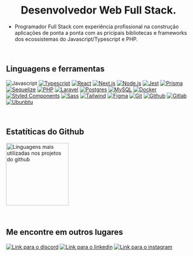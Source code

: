 <h1 align="center">Desenvolvedor Web Full Stack.</h1>

- Programador Full Stack com experiência profissional na construção aplicações de ponta a ponta com as pricipais bibliotecas e frameworks dos ecossistemas do Javascript/Typescript e PHP.

<br>

<h2 align="left">Linguagens e ferramentas</h2>
<p align="left"
<a href="#" targer="_blank"><img src="https://img.shields.io/badge/JavaScript-F7DF1E?style=for-the-badge&logo=javascript&logoColor=black" alt="Javascript"/></a>
<a href="#" targer="_blank"><img src="https://img.shields.io/badge/TypeScript-007ACC?style=for-the-badge&logo=typescript&logoColor=white" alt="Typescript"/></a>
<a href="#" targer="_blank"><img src="https://img.shields.io/badge/React-20232A?style=for-the-badge&logo=react&logoColor=61DAFB" alt="React"/></a>
<a href="#" targer="_blank"><img src="https://img.shields.io/badge/Next-black?style=for-the-badge&logo=next.js&logoColor=white" alt="Next.js"/></a>
<a href="#" targer="_blank"><img src="https://img.shields.io/badge/node.js-6DA55F?style=for-the-badge&logo=node.js&logoColor=white" alt="Node.js"/></a>
<a href="#" targer="_blank"><img src="https://img.shields.io/badge/-jest-%23C21325?style=for-the-badge&logo=jest&logoColor=white" alt="Jest"/></a>
<a href="#" targer="_blank"><img src="https://img.shields.io/badge/Prisma-3982CE?style=for-the-badge&logo=Prisma&logoColor=white" alt="Prisma"/></a>
<a href="#" targer="_blank"><img src="https://img.shields.io/badge/Sequelize-52B0E7?style=for-the-badge&logo=Sequelize&logoColor=white" alt="Sequelize"/></a>
<a href="#" targer="_blank"><img src="https://img.shields.io/badge/php-%23777BB4.svg?style=for-the-badge&logo=php&logoColor=white" alt="PHP"/></a>
<a href="#" targer="_blank"><img src="https://img.shields.io/badge/laravel-%23FF2D20.svg?style=for-the-badge&logo=laravel&logoColor=white" alt="Laravel"/></a>
<a href="#" targer="_blank"><img src="https://img.shields.io/badge/postgres-%23316192.svg?style=for-the-badge&logo=postgresql&logoColor=white" alt="Postgres"/></a>
<a href="#" targer="_blank"><img src="https://img.shields.io/badge/mysql-%2300f.svg?style=for-the-badge&logo=mysql&logoColor=white" alt="MySQL"/></a>
<a href="#" targer="_blank"><img src="https://img.shields.io/badge/docker-%230db7ed.svg?style=for-the-badge&logo=docker&logoColor=white" alt="Docker"/></a>
<a href="#" targer="_blank"><img src="https://img.shields.io/badge/styled--components-DB7093?style=for-the-badge&logo=styled-components&logoColor=white" alt="Styled Components"/></a>
<a href="#" targer="_blank"><img src="https://img.shields.io/badge/Sass-CC6699?style=for-the-badge&logo=sass&logoColor=white" alt="Sass"/></a>
<a href="#" targer="_blank"><img src="https://img.shields.io/badge/Tailwind_CSS-38B2AC?style=for-the-badge&logo=tailwind-css&logoColor=white" alt="Tailwind"/></a>
<a href="#" targer="_blank"><img src="https://img.shields.io/badge/figma-%23F24E1E.svg?style=for-the-badge&logo=figma&logoColor=white" alt="Figma"/></a>
<a href="#" targer="_blank"><img src="https://img.shields.io/badge/GIT-E44C30?style=for-the-badge&logo=git&logoColor=white" alt="Git"/></a> 
<a href="#" targer="_blank"><img src="https://img.shields.io/badge/GitHub-100000?style=for-the-badge&logo=github&logoColor=white" alt="Github"/></a>
<a href="#" targer="_blank"><img src="https://img.shields.io/badge/gitlab-%23181717.svg?style=for-the-badge&logo=gitlab&logoColor=white" alt="Gitlab"/></a>
<a href="#" targer="_blank"><img src="https://img.shields.io/badge/Ubuntu-E95420?style=for-the-badge&logo=ubuntu&logoColor=white" alt="Ubunbtu"/></a> 
</p>

<br>

<h2>Estatíticas do Github</h2>
<p>
<img style="height:170px" src="https://github-readme-stats.vercel.app/api/top-langs?username=felipeaz3vedo&show_icons=true&locale=en&layout=compact" alt="Linguagens mais utilizadas nos projetos do  github" />
</p>

<br>

<h2>Me encontre em outros lugares</h2>
<p align="left">
<a href="https://discord.gg/https://discord.gg/wRZaNRpS" target="blank"><img align="center" src="https://img.shields.io/badge/Discord-7289DA?style=for-the-badge&logo=discord&logoColor=white" alt="Link para o discord"/></a>
<a href="https://linkedin.com/in/felipe-de-azevedo" target="blank"><img align="center" src="https://img.shields.io/badge/LinkedIn-0077B5?style=for-the-badge&logo=linkedin&logoColor=white" alt="Link para o linkedin"/></a>
<a href="https://instagram.com/felipeazevedo1991" target="blank"><img align="center" src="https://img.shields.io/badge/Instagram-E4405F?style=for-the-badge&logo=instagram&logoColor=white" alt="Link para o instagram" /></a>
</p>

